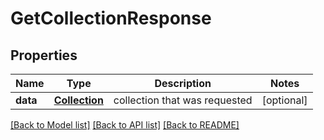 # GetCollectionResponse

## Properties
Name | Type | Description | Notes
------------ | ------------- | ------------- | -------------
**data** | [**Collection**](Collection.md) | collection that was requested | [optional] 

[[Back to Model list]](../README.md#documentation-for-models) [[Back to API list]](../README.md#documentation-for-api-endpoints) [[Back to README]](../README.md)


